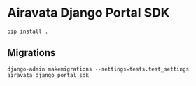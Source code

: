 # Airavata Django Portal SDK

```
pip install .
```

## Migrations

```
django-admin makemigrations --settings=tests.test_settings airavata_django_portal_sdk
```
